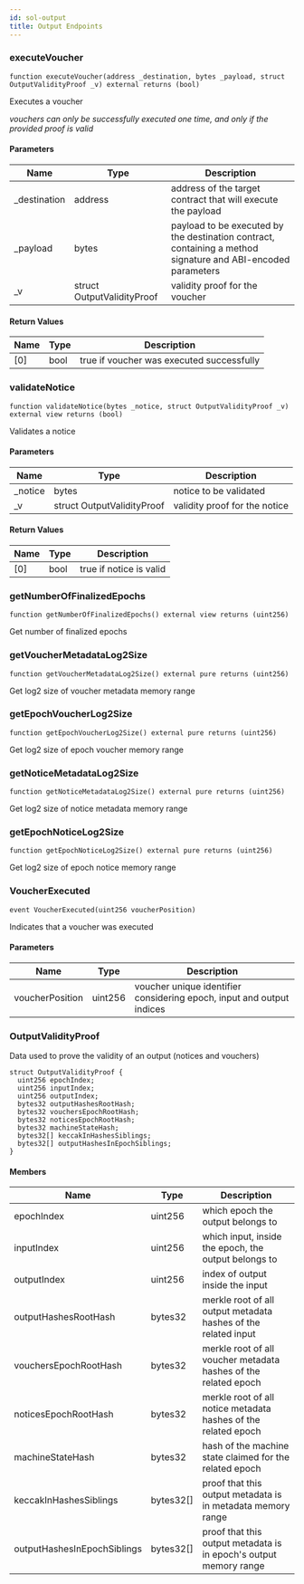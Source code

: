 ```yaml
---
id: sol-output
title: Output Endpoints
---
```


### executeVoucher

```solidity
function executeVoucher(address _destination, bytes _payload, struct OutputValidityProof _v) external returns (bool)
```

Executes a voucher

_vouchers can only be successfully executed one time, and only if the provided proof is valid_

#### Parameters

| Name          | Type                       | Description                                                                                                  |
| ------------- | -------------------------- | ------------------------------------------------------------------------------------------------------------ |
| \_destination | address                    | address of the target contract that will execute the payload                                                 |
| \_payload     | bytes                      | payload to be executed by the destination contract, containing a method signature and ABI-encoded parameters |
| \_v           | struct OutputValidityProof | validity proof for the voucher                                                                               |

#### Return Values

| Name | Type | Description                               |
| ---- | ---- | ----------------------------------------- |
| [0]  | bool | true if voucher was executed successfully |

### validateNotice

```solidity
function validateNotice(bytes _notice, struct OutputValidityProof _v) external view returns (bool)
```

Validates a notice

#### Parameters

| Name     | Type                       | Description                   |
| -------- | -------------------------- | ----------------------------- |
| \_notice | bytes                      | notice to be validated        |
| \_v      | struct OutputValidityProof | validity proof for the notice |

#### Return Values

| Name | Type | Description             |
| ---- | ---- | ----------------------- |
| [0]  | bool | true if notice is valid |

### getNumberOfFinalizedEpochs

```solidity
function getNumberOfFinalizedEpochs() external view returns (uint256)
```

Get number of finalized epochs

### getVoucherMetadataLog2Size

```solidity
function getVoucherMetadataLog2Size() external pure returns (uint256)
```

Get log2 size of voucher metadata memory range

### getEpochVoucherLog2Size

```solidity
function getEpochVoucherLog2Size() external pure returns (uint256)
```

Get log2 size of epoch voucher memory range

### getNoticeMetadataLog2Size

```solidity
function getNoticeMetadataLog2Size() external pure returns (uint256)
```

Get log2 size of notice metadata memory range

### getEpochNoticeLog2Size

```solidity
function getEpochNoticeLog2Size() external pure returns (uint256)
```

Get log2 size of epoch notice memory range

### VoucherExecuted

```solidity
event VoucherExecuted(uint256 voucherPosition)
```

Indicates that a voucher was executed

#### Parameters

| Name            | Type    | Description                                                           |
| --------------- | ------- | --------------------------------------------------------------------- |
| voucherPosition | uint256 | voucher unique identifier considering epoch, input and output indices |

### OutputValidityProof

Data used to prove the validity of an output (notices and vouchers)

```solidity
struct OutputValidityProof {
  uint256 epochIndex;
  uint256 inputIndex;
  uint256 outputIndex;
  bytes32 outputHashesRootHash;
  bytes32 vouchersEpochRootHash;
  bytes32 noticesEpochRootHash;
  bytes32 machineStateHash;
  bytes32[] keccakInHashesSiblings;
  bytes32[] outputHashesInEpochSiblings;
}
```

#### Members

| Name                        | Type      | Description                                                       |
| --------------------------- | --------- | ----------------------------------------------------------------- |
| epochIndex                  | uint256   | which epoch the output belongs to                                 |
| inputIndex                  | uint256   | which input, inside the epoch, the output belongs to              |
| outputIndex                 | uint256   | index of output inside the input                                  |
| outputHashesRootHash        | bytes32   | merkle root of all output metadata hashes of the related input    |
| vouchersEpochRootHash       | bytes32   | merkle root of all voucher metadata hashes of the related epoch   |
| noticesEpochRootHash        | bytes32   | merkle root of all notice metadata hashes of the related epoch    |
| machineStateHash            | bytes32   | hash of the machine state claimed for the related epoch           |
| keccakInHashesSiblings      | bytes32[] | proof that this output metadata is in metadata memory range       |
| outputHashesInEpochSiblings | bytes32[] | proof that this output metadata is in epoch's output memory range |
